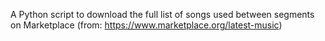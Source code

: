 A Python script to download the full list of songs used between segments on Marketplace (from: https://www.marketplace.org/latest-music)
